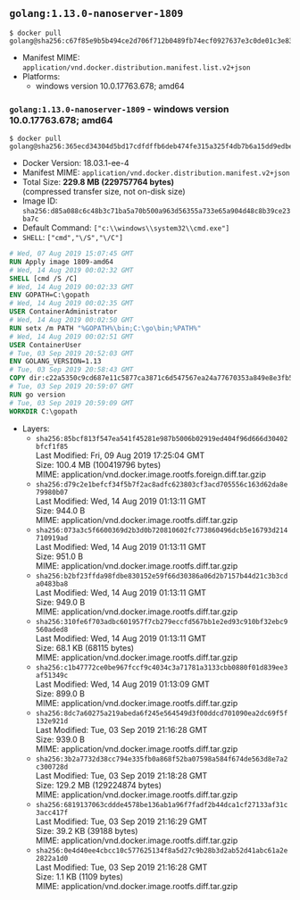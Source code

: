 ## `golang:1.13.0-nanoserver-1809`

```console
$ docker pull golang@sha256:c67f85e9b5b494ce2d706f712b0489fb74ecf0927637e3c0de01c3e832299385
```

-	Manifest MIME: `application/vnd.docker.distribution.manifest.list.v2+json`
-	Platforms:
	-	windows version 10.0.17763.678; amd64

### `golang:1.13.0-nanoserver-1809` - windows version 10.0.17763.678; amd64

```console
$ docker pull golang@sha256:365ecd34304d5bd17cdfdffb6deb474fe315a325f4db7b6a15dd9edbe7922f40
```

-	Docker Version: 18.03.1-ee-4
-	Manifest MIME: `application/vnd.docker.distribution.manifest.v2+json`
-	Total Size: **229.8 MB (229757764 bytes)**  
	(compressed transfer size, not on-disk size)
-	Image ID: `sha256:d85a088c6c48b3c71ba5a70b500a963d56355a733e65a904d48c8b39ce23ba7c`
-	Default Command: `["c:\\windows\\system32\\cmd.exe"]`
-	`SHELL`: `["cmd","\/S","\/C"]`

```dockerfile
# Wed, 07 Aug 2019 15:07:45 GMT
RUN Apply image 1809-amd64
# Wed, 14 Aug 2019 00:02:32 GMT
SHELL [cmd /S /C]
# Wed, 14 Aug 2019 00:02:33 GMT
ENV GOPATH=C:\gopath
# Wed, 14 Aug 2019 00:02:35 GMT
USER ContainerAdministrator
# Wed, 14 Aug 2019 00:02:50 GMT
RUN setx /m PATH "%GOPATH%\bin;C:\go\bin;%PATH%"
# Wed, 14 Aug 2019 00:02:51 GMT
USER ContainerUser
# Tue, 03 Sep 2019 20:52:03 GMT
ENV GOLANG_VERSION=1.13
# Tue, 03 Sep 2019 20:58:43 GMT
COPY dir:c22a5350c9cd687e11c5877ca3871c6d547567ea24a77670353a849e8e3fb57e in C:\go 
# Tue, 03 Sep 2019 20:59:07 GMT
RUN go version
# Tue, 03 Sep 2019 20:59:09 GMT
WORKDIR C:\gopath
```

-	Layers:
	-	`sha256:85bcf813f547ea541f45281e987b5006b02919ed404f96d666d30402bfcf1f85`  
		Last Modified: Fri, 09 Aug 2019 17:25:04 GMT  
		Size: 100.4 MB (100419796 bytes)  
		MIME: application/vnd.docker.image.rootfs.foreign.diff.tar.gzip
	-	`sha256:d79c2e1befcf34f5b7f2ac8adfc623803cf3acd705556c163d62da8e79980b07`  
		Last Modified: Wed, 14 Aug 2019 01:13:11 GMT  
		Size: 944.0 B  
		MIME: application/vnd.docker.image.rootfs.diff.tar.gzip
	-	`sha256:073a3c5f6600369d2b3d0b720810602fc773860496dcb5e16793d214710919ad`  
		Last Modified: Wed, 14 Aug 2019 01:13:11 GMT  
		Size: 951.0 B  
		MIME: application/vnd.docker.image.rootfs.diff.tar.gzip
	-	`sha256:b2bf23ffda98fdbe830152e59f66d30386a06d2b7157b44d21c3b3cda0483ba8`  
		Last Modified: Wed, 14 Aug 2019 01:13:11 GMT  
		Size: 949.0 B  
		MIME: application/vnd.docker.image.rootfs.diff.tar.gzip
	-	`sha256:310fe6f703adbc601957f7cb279eccfd567bb1e2ed93c910bf32ebc9560aded8`  
		Last Modified: Wed, 14 Aug 2019 01:13:11 GMT  
		Size: 68.1 KB (68115 bytes)  
		MIME: application/vnd.docker.image.rootfs.diff.tar.gzip
	-	`sha256:c1b47772ce0be967fccf9c4034c3a71781a3133cbb0880f01d839ee3af51349c`  
		Last Modified: Wed, 14 Aug 2019 01:13:09 GMT  
		Size: 899.0 B  
		MIME: application/vnd.docker.image.rootfs.diff.tar.gzip
	-	`sha256:8dc7a60275a219abeda6f245e564549d3f00ddcd701090ea2dc69f5f132e921d`  
		Last Modified: Tue, 03 Sep 2019 21:16:28 GMT  
		Size: 939.0 B  
		MIME: application/vnd.docker.image.rootfs.diff.tar.gzip
	-	`sha256:3b2a7732d38cc794e335fb0a868f52ba07598a584f674de563d8e7a2c300728d`  
		Last Modified: Tue, 03 Sep 2019 21:18:28 GMT  
		Size: 129.2 MB (129224874 bytes)  
		MIME: application/vnd.docker.image.rootfs.diff.tar.gzip
	-	`sha256:6819137063cddde4578be136ab1a96f7fadf2b44dca1cf27133af31c3acc417f`  
		Last Modified: Tue, 03 Sep 2019 21:16:29 GMT  
		Size: 39.2 KB (39188 bytes)  
		MIME: application/vnd.docker.image.rootfs.diff.tar.gzip
	-	`sha256:0e4d40ee4cbcc10c577625134f8a5d27c9b28b3d2ab52d41abc61a2e2822a1d0`  
		Last Modified: Tue, 03 Sep 2019 21:16:28 GMT  
		Size: 1.1 KB (1109 bytes)  
		MIME: application/vnd.docker.image.rootfs.diff.tar.gzip
